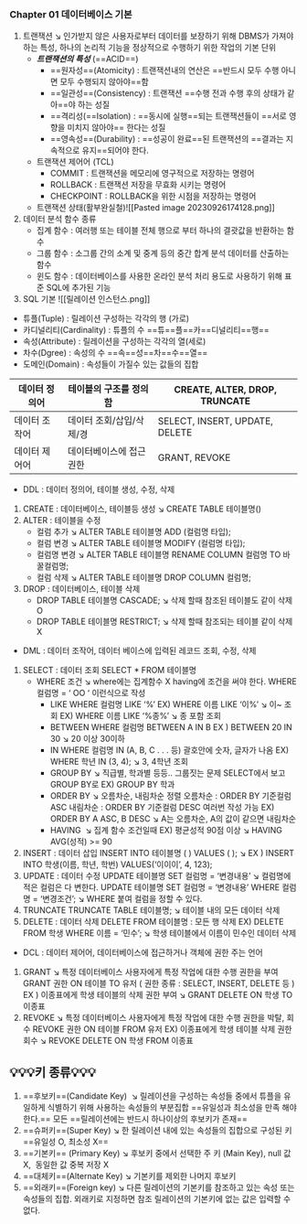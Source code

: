 ### Chapter 01 데이터베이스 기본
1. 트랜잭션
	↘️ 인가받지 않은 사용자로부터 데이터를 보장하기 위해 DBMS가 가져야하는 특성, 하나의 논리적 기능을 정상적으로 수행하기 위한 작업의 기본 단위
	- ***트랜잭션의 특성*** (==ACID==)
		- ==원자성==(Atomicity) : 트랜잭션내의 연산은 ==반드시 모두 수행 아니면 모두 수행되지 않아야==함
		- ==일관성==(Consistency) : 트랜잭션 ==수행 전과 수행 후의 상태가 같아==야 하는 성질
		- ==격리성(==Isolation) : ==동시에 실행==되는 트랜잭션들이 ==서로 영향을 미치지 않아야== 한다는 성질
		- ==영속성==(Durability) : ==성공이 완료==된 트랜잭션의 ==결과는 지속적으로 유지==되어야 한다.
	- 트랜잭션 제어어 (TCL)
		- COMMIT : 트랜잭션을 메모리에 영구적으로 저장하는 명령어
		- ROLLBACK : 트랜잭션 저장을 무효화 시키는 명령어
		- CHECKPOINT : ROLLBACK을 위한 시점을 저장하는 명령어
	- 트랜잭션 상태(활부완실철)![[Pasted image 20230926174128.png]]
2. 데이터 분석 함수 종류
	- 집계 함수 : 여러행 또는 테이블 전체 행으로 부터 하나의 결괏값을 반환하는 함수
	- 그룹 함수 : 소그룹 간의 소계 및 중계 등의 중간 합계 분석 데이터를 산출하는 함수
	- 윈도 함수 : 데이터베이스를 사용한 온라인 분석 처리 용도로 사용하기 위해 표준 SQL에 추가된 기능
3. SQL 기본
![[릴레이션 인스턴스.png]]
- 튜플(Tuple) : 릴레이션 구성하는 각각의 행 (가로)
- 카디널리티(Cardinality) : 튜플의 수
	==튜==플==카==디널리티==행==
- 속성(Attribute) : 릴레이션을 구성하는 각각의 열(세로)
- 차수(Dgree) : 속성의 수
	==속==성==차==수==열==
- 도메인(Domain) : 속성들이 가질수 있는 값들의 집합

| 데이터 정의어 | 테이블의 구조를 정의함 |CREATE, ALTER, DROP, TRUNCATE|
|---|---|---|
|데이터 조작어 | 데이터 조회/삽입/삭제/경 |SELECT, INSERT, UPDATE, DELETE|
|데이터 제어어|데이터베이스에 접근 권한|GRANT, REVOKE|
- DDL : 데이터 정의어, 테이블 생성, 수정, 삭제
1. CREATE : 데이터베이스, 테이블등 생성
	↘️ CREATE TABLE 테이블명()
2. ALTER : 테이블을 수정
	- 컬럼 추가
		↘️ ALTER TABLE 테이블명 ADD (컬럼명 타입);
	- 컬럼 변경
		↘️ ALTER TABLE 테이블명 MODIFY (컬럼명 타입);
	- 컬럼명 변경
		↘️ ALTER TABLE 테이블명 RENAME COLUMN 컬럼명 TO 바꿀컬럼명;
	- 컬럼 삭제
		↘️ ALTER TABLE 테이블명 DROP COLUMN 컬럼명;
3. DROP : 데이터베이스, 테이블 삭제
	- DROP TABLE 테이블명 CASCADE;
		↘️ 삭제 할때 참조된 테이블도 같이 삭제 O
	- DROP TABLE 테이블명 RESTRICT;
		↘️ 삭제 할때 참조되는 테이블 같이 삭제 X
- DML : 데이터 조작어, 데이터 베이스에 입력된 레코드 조회, 수정, 삭제
1. SELECT : 데이터 조회
	SELECT * FROM 테이블명
	- WHERE 조건
		↘️ where에는 집계함수 X having에 조건을 써야 한다.
	     WHERE 컬럼명 = ‘ OO ‘ 이런식으로 작성
		-  LIKE
		   WHERE 컬럼명 LIKE ‘%’
	           EX) WHERE 이름 LIKE ‘이%’
		   ↘️ 이~ 조회
		   EX) WHERE 이름 LIKE ‘%종%’
		   ↘️ 종 포함 조회
		- BETWEEN
		  WHERE 컬럼명 BETWEEN A IN B
		  EX ) BETWEEN 20 IN 30
		  ↘️ 20 이상 30이하
		- IN
		 WHERE 컬럼명 IN (A, B, C . . . 등)
	         괄호안에 숫자, 글자가 나옴
		  EX) WHERE 학년 IN (3, 4);
		  ↘️ 3, 4학년 조회
		- GROUP BY
		 ↘️ 직급별, 학과별 등등.. 그룹짓는 문제
		 SELECT에서 보고 GROUP BY로
		 EX) GROUP BY 학과
		- ORDER BY
		 ↘️ 오름차순, 내림차순 정렬
		 오름차순 : ORDER BY 기준컬럼 ASC
		 내림차순 : ORDER BY 기준컬럼 DESC
		 여러번 작성 가능
		 EX) ORDER BY A ASC, B DESC
		 ↘️ A는 오름차순, A의 값이 같으면 내림차순
		- HAVING 
		 ↘️ 집계 함수 조건일때
		 EX) 평균성적 90점 이상
		 ↘️ HAVING AVG(성적) >= 90 
2. INSERT : 데이터 삽입
	INSERT INTO 테이블명 ( ) VALUES ( );
	↘️ EX ) INSERT INTO 학생(이름, 학년, 학번) VALUES(‘이이이’, 4, 123);
3. UPDATE : 데이터 수정
	UPDATE 테이블명 SET 컬럼명 = ‘변경내용’
	↘️ 컬럼명에 적은 컬럼은 다 변한다.
	UPDATE 테이블명 SET 컬럼명 = ‘변경내용’ WHERE 컬럼명 = ‘변경조건’;
     ↘️ WHERE 붙여 컬럼을 정할 수 있다.
 4. TRUNCATE
	TRUNCATE TABLE 테이블명;
	 ↘️ 테이블 내의 모든 데이터 삭제
4. DELETE : 데이터 삭제
	DELETE FROM 테이블명 : 모든 행 삭제
	EX) DELETE FROM 학생 WHERE 이름 = ‘민수’;
	↘️ 학생 테이블에서 이름이 민수인 데이터 삭제
- DCL : 데이터 제어어, 데이터베이스에 접근하거나 객체에 권한 주는 언어
1. GRANT
	↘️ 특정 데이터베이스 사용자에게 특정 작업에 대한 수행 권한을 부여
	GRANT 권한 ON 테이블 TO 유저
	( 권한 종류 : SELECT, INSERT, DELETE 등 )
	EX ) 이종표에게 학생 테이블의 삭제 권한 부여
	↘️ GRANT DELETE ON 학생 TO 이종표
2. REVOKE
	↘️ 특정 데이터베이스 사용자에게 특정 작업에 대한 수행 권한을 박탈, 회수
	REVOKE 권한 ON 테이블 FROM 유저
	EX) 이종표에게 학생 테이블 삭제 권한 회수
	↘️ REVOKE DELETE ON 학생 FROM 이종표
## 💡💡💡키 종류💡💡💡
1. ==후보키==(Candidate Key)
 ↘️ 릴레이션을 구성하는 속성들 중에서 튜플을 유일하게 식별하기 위해 사용하는 속성들의 부분집합
 ==유일성과 최소성을 만족 해야한다.==
 모든 ==릴레이션에는 반드시 하나이상의 후보키가 존재==
 2. ==슈퍼키==(Super Key)
 ↘️ 한 릴레이션 내에 있는 속성들의 집합으로 구성된 키 
 ==유일성 O, 최소성 X==
3. ==기본키== (Primary Key)
 ↘️ 후보키 중에서 선택한 주 키 (Main Key),
 null 값 X,  동일한 값 중복 저장 X
4. ==대체키==(Alternate Key)
 ↘️ 기본키를 제외한 나머지 후보키
5. ==외래키==(Foreign key)
 ↘️ 다른 릴레이션의 기본키를 참조하고 있는 속성 또는 속성들의 집합.
 외래키로 지정하면 참조 릴레이션의 기본키에 없는 값은 입력할 수 없다.

